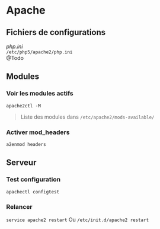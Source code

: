 # Apache

## Fichiers de configurations
*php.ini*  
`/etc/php5/apache2/php.ini`  
@Todo

## Modules

### Voir les modules actifs
`apache2ctl -M`  
 > Liste des modules dans `/etc/apache2/mods-available/`

### Activer mod_headers
`a2enmod headers`

## Serveur

### Test configuration
`apachectl configtest`

### Relancer  
`service apache2 restart` Ou `/etc/init.d/apache2 restart`
